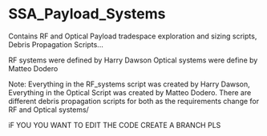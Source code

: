 # SSA_Payload_Systems
Contains RF and Optical Payload tradespace exploration and sizing scripts, Debris Propagation Scripts...

RF systems were defined by Harry Dawson
Optical systems were define by Matteo Dodero

Note: Everything in the RF_systems script was created by Harry Dawson, Everything in the Optical Script was created by Matteo Dodero. There are different debris propagation scripts for both as the requirements change for RF and Optical systems/ 

iF YOU YOU WANT TO EDIT THE CODE CREATE A BRANCH PLS
